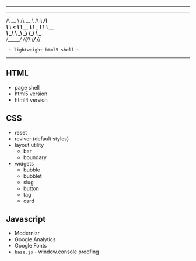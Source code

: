 -------------------------------------------------------------------------------
   ______     ______     ______     ______
  /\  __ \   /\  __ \   /\  ___\   /\  ___\
  \ \  __<   \ \  __ \  \ \___  \  \ \  __\
   \ \_____\  \ \_\ \_\  \/\_____\  \ \_____\
    \/_____/   \/_/\/_/   \/_____/   \/_____/

     ~ lightweight html5 shell ~
-------------------------------------------------------------------------------

<descr>

## HTML

* page shell
* html5 version
* html4 version


## CSS

* reset
* reviver (default styles)
* layout utility
  * bar
  * boundary
* widgets
  * bubble
  * bubblet
  * slug
  * button
  * tag
  * card


## Javascript

* Modernizr
* Google Analytics
* Google Fonts
* `base.js` - window.console proofing
